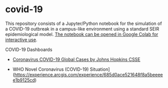 # covid-19

This repository consists of a Jupyter/Python notebook for the simulation of a COVID-19 outbreak in a campus-like environment using a standard SEIR epidemiological model. [The notebook can be opened in Google Colab for interactive use](https://colab.research.google.com/drive/1ddb_0swsq9MRKyHrzflCzeF8Tqqmp24H).

COVID-19 Dashboards

*  [Coronavirus COVID-19 Global Cases by Johns Hopkins CSSE](https://www.arcgis.com/apps/opsdashboard/index.html#/bda7594740fd40299423467b48e9ecf6)

* WHO Novel Coronavirus (COVID-19) Situation](https://experience.arcgis.com/experience/685d0ace521648f8a5beeeee1b9125cd)

